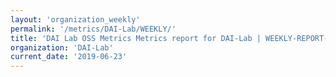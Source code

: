 ```yaml
---
layout: 'organization_weekly'
permalink: '/metrics/DAI-Lab/WEEKLY/'
title: 'DAI Lab OSS Metrics Metrics report for DAI-Lab | WEEKLY-REPORT-2019-06-23'
organization: 'DAI-Lab'
current_date: '2019-06-23'
---
```

